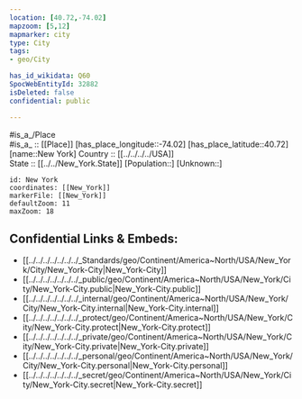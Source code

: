 ```yaml
---
location: [40.72,-74.02] 
mapzoom: [5,12] 
mapmarker: city 
type: City
tags:
- geo/City

has_id_wikidata: Q60 
SpocWebEntityId: 32882
isDeleted: false
confidential: public

---
```

#is_a_/Place  
#is_a_ :: [[Place]] 
[has_place_longitude::-74.02] 
[has_place_latitude::40.72] 
[name::New York] 
Country :: [[../../../../USA]]  
State :: [[../../New_York.State]] 
[Population::] 
[Unknown::] 


```leaflet
id: New York
coordinates: [[New_York]] 
markerFile: [[New_York]] 
defaultZoom: 11 
maxZoom: 18
```


## Confidential Links & Embeds: 
- [[../../../../../../../_Standards/geo/Continent/America~North/USA/New_York/City/New_York-City|New_York-City]] 
- [[../../../../../../../_public/geo/Continent/America~North/USA/New_York/City/New_York-City.public|New_York-City.public]] 
- [[../../../../../../../_internal/geo/Continent/America~North/USA/New_York/City/New_York-City.internal|New_York-City.internal]] 
- [[../../../../../../../_protect/geo/Continent/America~North/USA/New_York/City/New_York-City.protect|New_York-City.protect]] 
- [[../../../../../../../_private/geo/Continent/America~North/USA/New_York/City/New_York-City.private|New_York-City.private]] 
- [[../../../../../../../_personal/geo/Continent/America~North/USA/New_York/City/New_York-City.personal|New_York-City.personal]] 
- [[../../../../../../../_secret/geo/Continent/America~North/USA/New_York/City/New_York-City.secret|New_York-City.secret]] 
